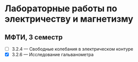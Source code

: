 # Лабораторные работы по электричеству и магнетизму
## МФТИ, 3 семестр    
- [ ]  3.2.4 &mdash;  Свободные колебания в электрическом контуре
- [x]  3.2.6 &mdash;  Исследование гальванометра  
